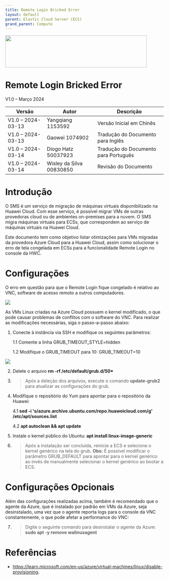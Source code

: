 ```yaml
---
title: Remote Login Bricked Error
layout: default
parent: Elastic Cloud Server (ECS)
grand_parent: Compute
---
```

<img width="450px" height="102px" src="https://console-static.huaweicloud.com/static/authui/20210202115135/public/custom/images/logo-en.svg">

# Remote Login Bricked Error

V1.0 – Março 2024

| **Versão**        | **Autor**                | **Descrição**                        |
| ----------------- | ------------------------ | ------------------------------------ |
| V1.0 – 2024-03-13 | Yangqiang 1153592        | Versão Inicial em Chinês             |
| V1.0 – 2024-03-13 | Gaowei 1074902           | Tradução do Documento para Inglês    |
| V1.0 – 2024-03-14 | Diogo Hatz 50037923      | Tradução do Documento para Português |
| V1.0 – 2024-03-14 | Wisley da Silva 00830850 | Revisão do Documento                 |

# Introdução

O SMS é um serviço de migração de máquinas virtuais disponibilizado na
Huawei Cloud. Com esse serviço, é possível migrar VMs de outras
provedoras cloud ou de ambientes on-premises para a nuvem. O SMS migra
máquinas virtuais para ECSs, que correspondem ao serviço de máquinas
virtuais na Huawei Cloud.

Este documento tem como objetivo listar otimizações para VMs migradas da
provedora Azure Cloud para a Huawei Cloud, assim como solucionar o erro
de tela congelada em ECSs para a funcionalidade Remote Login no console
da HWC.

# Configurações

O erro em questão para que o Remote Login fique congelado é relativo ao
VNC, software de acesso remoto a outros computadores.

![](/huaweicloud-knowledge-base/assets/images/ECS-Remote-Login-Error/media/image3.png)

As VMs Linux criadas na Azure Cloud possuem o kernel modificado, o que
pode causar problemas de conflitos com o software do VNC. Para realizar
as modificações necessárias, siga o passo-a-passo abaixo:

1.  Conecte à instância via SSH e modifique os seguintes parâmetros:
    
    1.1 Comente a linha GRUB\_TIMEOUT\_STYLE=hidden
    
    1.2 Modifique o GRUB\_TIMEOUT para 10: GRUB\_TIMEOUT=10

![](/huaweicloud-knowledge-base/assets/images/ECS-Remote-Login-Error/media/image4.png)

2.  Delete o arquivo **rm -rf /etc/default/grub.d/50\***

3.  > Após a deleção dos arquivos, execute o comando **update-grub2**
    > para atualizar as configurações do grub.

4.  Modifique o repositório do Yum para apontar para o repositório da
    Huawei:
    
    4.1 **sed -i 's/azure.archive.ubuntu.com/repo.huaweicloud.com/g'
    /etc/apt/sources.list**
    
    4.2 **apt autoclean && apt update**

5.  Instale o kernel público do Ubuntu: **apt install
    linux-image-generic**

6.  > Após a instalação ser concluída, reinicie a ECS e selecione o
    > kernel genérico na tela do grub. **Obs:** É possível modificar o
    > parâmetro GRUB\_DEFAULT para apontar para o kernel genérico ao
    > invés de manualmente selecionar o kernel genérico ao bootar a
    > ECS.

# Configurações Opcionais

Além das configurações realizadas acima, também é recomendado que o
agente da Azure, que é instalado por padrão em VMs da Azure, seja
desinstalado, uma vez que o agente reporta logs para o console da VNC
constantemente, o que pode afetar a performance do VNC:

7.  > Digite o seguinte comando para desinstalar o agente da Azure:
    > **sudo apt -y remove walinuxagent**

# Referências

  - <https://learn.microsoft.com/en-us/azure/virtual-machines/linux/disable-provisioning>.


